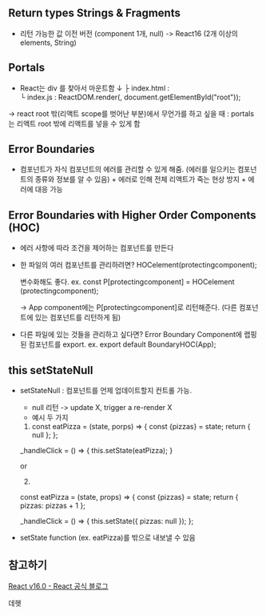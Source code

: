 ## Return types Strings & Fragments

- 리턴 가능한 값
이전 버전 (component 1개, null) -> React16 (2개 이상의 elements, String)

## Portals

- React는 div 를 찾아서 마운트함 ↓
    ├ index.html : <div id="root"></div>
    └ index.js   : ReactDOM.render(<App />,                  document.getElementById("root"));

-> react root 밖(리액트 scope를 벗어난 부분)에서 무언가를 하고 싶을 때 : portals 는 리액트 root 밖에 리액트를 넣을 수 있게 함

## Error Boundaries

- 컴포넌트가 자식 컴포넌트의 에러를 관리할 수 있게 해줌. (에러를 일으키는 컴포넌트의 종류와 정보를 알 수 있음) + 에러로 인해 전체 리액트가 죽는 현상 방지 + 에러에 대응 가능

## Error Boundaries with Higher Order Components (HOC)

- 에러 사항에 따라 조건을 제어하는 컴포넌트를 만든다

- 한 파일의 여러 컴포넌트를 관리하려면?
    HOCelement(protectingcomponent); 

    변수화해도 좋다.
    ex. const P[protectingcomponent] = HOCelement   (protectingcomponent); 
    
    -> App component에는 P[protectingcomponent]로 리턴해준다.
    (다른 컴포넌트에 있는 컴포넌트를 리턴하게 됨)

- 다른 파일에 있는 것들을 관리하고 싶다면?
    Error Boundary Component에 랩핑된 컴포넌트를 export.
    ex. export default BoundaryHOC(App);


## this setStateNull

- setStateNull : 컴포넌트를 언제 업데이트할지 컨트롤 가능. 
    - null 리턴 -> update X, trigger a re-render X
    - 예시 두 가지
     1. const eatPizza = (state, porps) => {
     const {pizzas} = state;
     return {
         null
         };
    };
 
    _handleClick = () => {
        this.setState(eatPizza);
    }

    or

    2. 
    const eatPizza = (state, props) => {
    const {pizzas} = state;
    return {
        pizzas: pizzas + 1
    };
    
    _handleClick = () => {
        this.setState({
            pizzas: null
        });
    };


- setState function (ex. eatPizza)를 밖으로 내보낼 수 있음

## 참고하기

[React v16.0 - React 공식 블로그](https://reactjs.org/blog/2017/09/26/react-v16.0.html)


데헷